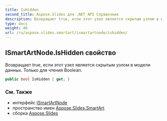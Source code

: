 ```yaml
---
title: IsHidden
second_title: Aspose.Slides для .NET API Справочник
description: Возвращает true, если этот узел является скрытым узлом в модели данных. Только для чтения Boolean.
type: docs
weight: 40
url: /ru/aspose.slides.smartart/ismartartnode/ishidden/
---
```


## ISmartArtNode.IsHidden свойство

Возвращает true, если этот узел является скрытым узлом в модели данных. Только для чтения Boolean.

```csharp
public bool IsHidden { get; }
```

### См. Также

* интерфейс [ISmartArtNode](../../ismartartnode)
* пространство имен [Aspose.Slides.SmartArt](../../ismartartnode)
* сборка [Aspose.Slides](../../../)

<!-- DO NOT EDIT: сгенерировано xmldocmd для Aspose.Slides.dll -->

